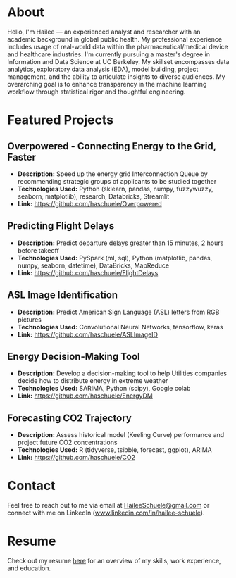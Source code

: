 # About

Hello, I'm Hailee — an experienced analyst and researcher with an academic background in global public health. My professional experience includes usage of real-world data within the pharmaceutical/medical device and healthcare industries. I'm currently pursuing a master's degree in Information and Data Science at UC Berkeley. My skillset encompasses data analytics, exploratory data analysis (EDA), model building, project management, and the ability to articulate insights to diverse audiences. My overarching goal is to enhance transparency in the machine learning workflow through statistical rigor and thoughtful engineering.


# Featured Projects

## Overpowered - Connecting Energy to the Grid, Faster
- **Description:** Speed up the energy grid Interconnection Queue by recommending strategic groups of applicants to be studied together
- **Technologies Used:** Python (sklearn, pandas, numpy, fuzzywuzzy, seaborn, matplotlib), research, Databricks, Streamlit
- **Link:** https://github.com/haschuele/Overpowered

## Predicting Flight Delays
- **Description:** Predict departure delays greater than 15 minutes, 2 hours before takeoff
- **Technologies Used:** PySpark (ml, sql), Python (matplotlib, pandas, numpy, seaborn, datetime), DataBricks, MapReduce
- **Link:** https://github.com/haschuele/FlightDelays

## ASL Image Identification
- **Description:** Predict American Sign Language (ASL) letters from RGB pictures
- **Technologies Used:** Convolutional Neural Networks, tensorflow, keras
- **Link:** https://github.com/haschuele/ASLImageID

## Energy Decision-Making Tool
- **Description:** Develop a decision-making tool to help Utilities companies decide how to distribute energy in extreme weather
- **Technologies Used:** SARIMA, Python (scipy), Google colab
- **Link:** https://github.com/haschuele/EnergyDM

## Forecasting CO2 Trajectory 
- **Description:** Assess historical model (Keeling Curve) performance and project future CO2 concentrations
- **Technologies Used:** R (tidyverse, tsibble, forecast, ggplot), ARIMA
- **Link:** https://github.com/haschuele/CO2


# Contact

Feel free to reach out to me via email at HaileeSchuele@gmail.com or connect with me on LinkedIn (www.linkedin.com/in/hailee-schuele).

# Resume

Check out my resume [here](https://github.com/haschuele/Resume/blob/main/Schuele_Resume.pdf) for an overview of my skills, work experience, and education.
